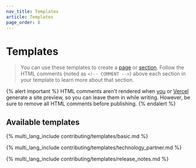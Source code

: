 ```yaml
---
nav_title: Templates
article: Templates
page_order: 8
---
```


# Templates

> You can use these templates to create a [page]({{site.baseurl}}/contributing/content_management/pages/) or [section]({{site.baseurl}}/contributing/content_management/sections/). Follow the HTML comments (noted as `<!-- COMMENT -->`) above each section in your template to learn more about that section.

{% alert important %}
HTML comments aren't rendered when [you]({{site.baseurl}}/contributing/generating_a_preview/) or [Vercel]({{site.baseurl}}/contributing/your_first_contribution/?tab=github#step-4-review-your-work) generate a site preview, so you can leave them in while writing. However, be sure to remove all HTML comments before publishing.
{% endalert %}

## Available templates

{% multi_lang_include contributing/templates/basic.md %}

{% multi_lang_include contributing/templates/technology_partner.md %}

{% multi_lang_include contributing/templates/release_notes.md %}
